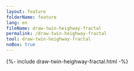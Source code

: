 ```yaml
---
layout: feature
folderName: feature
lang: en
fileName: draw-twin-heighway-fractal
permalink: /draw-twin-heighway-fractal
tool: draw-twin-heighway-fractal
noBox: true
---
```


{%- include draw-twin-heighway-fractal.html -%}
